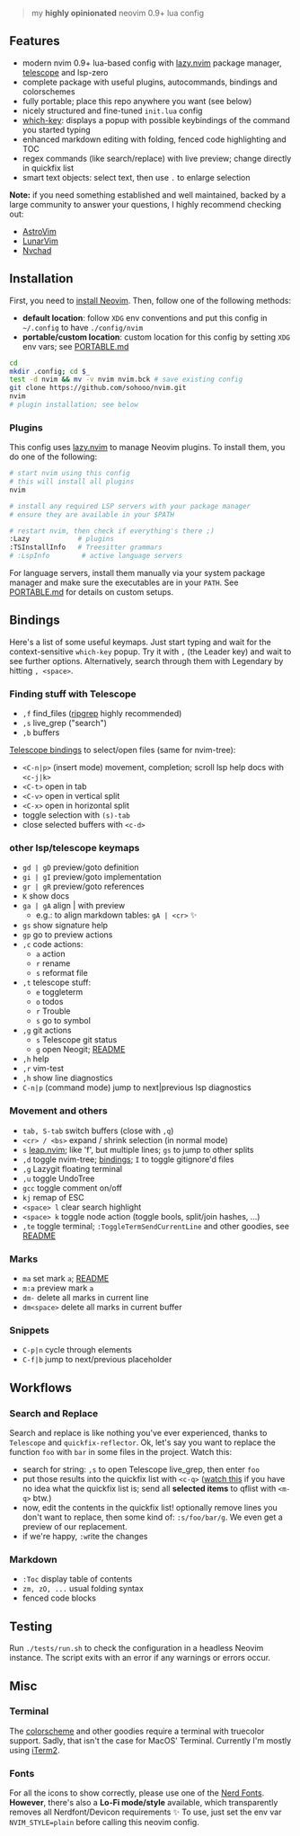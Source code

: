 > my __highly opinionated__ neovim 0.9+ lua config

## Features

- modern nvim 0.9+ lua-based config with [lazy.nvim](https://github.com/folke/lazy.nvim#-performance) package manager, [telescope](https://github.com/nvim-telescope/telescope.nvim) and lsp-zero
- complete package with useful plugins, autocommands, bindings and colorschemes
- fully portable; place this repo anywhere you want (see below)
- nicely structured and fine-tuned `init.lua` config
- [which-key](https://github.com/folke/which-key.nvim): displays a popup with possible keybindings of the command you started typing
- enhanced markdown editing with folding, fenced code highlighting and TOC
- regex commands (like search/replace) with live preview; change directly in quickfix list
- smart text objects: select text, then use `.` to enlarge selection

__Note:__ if you need something established and well maintained, backed by a large community to answer your questions, I highly recommend checking out:
- [AstroVim](https://astronvim.github.io)
- [LunarVim](https://github.com/ChristianChiarulli/LunarVim)
- [Nvchad](https://nvchad.github.io)


## Installation

First, you need to [install Neovim](https://github.com/neovim/neovim/wiki/Installing-Neovim). Then, follow one of the following methods:
- __default location__: follow `XDG` env conventions and put this config in `~/.config` to have `./config/nvim`
- __portable/custom location__: custom location for this config by setting `XDG` env vars; see [PORTABLE.md](PORTABLE.md)

```bash
cd
mkdir .config; cd $_
test -d nvim && mv -v nvim nvim.bck # save existing config
git clone https://github.com/sohooo/nvim.git
nvim
# plugin installation; see below
```

### Plugins

This config uses [lazy.nvim](https://github.com/folke/lazy.nvim#-performance) to manage Neovim plugins. To install them, you do one of the following:

```bash
# start nvim using this config
# this will install all plugins
nvim

# install any required LSP servers with your package manager
# ensure they are available in your $PATH

# restart nvim, then check if everything's there ;)
:Lazy            # plugins
:TSInstallInfo   # Treesitter grammars
# :LspInfo        # active language servers
```

For language servers, install them manually via your system package manager and make sure the executables are in your `PATH`. See [PORTABLE.md](PORTABLE.md) for details on custom setups.

## Bindings

Here's a list of some useful keymaps. Just start typing and wait for the context-sensitive `which-key` popup. Try it with `,` (the Leader key) and wait to see further options. Alternatively, search through them with Legendary by hitting `, <space>`.

### Finding stuff with Telescope

* `,f` find_files ([ripgrep](https://github.com/BurntSushi/ripgrep) highly recommended)
* `,s` live_grep ("search")
* `,b` buffers

[Telescope bindings](https://github.com/nvim-telescope/telescope.nvim#mappings) to select/open files (same for nvim-tree):

* `<C-n|p>` (insert mode) movement, completion; scroll lsp help docs with `<c-j|k>`
* `<C-t>`   open in tab
* `<C-v>`   open in vertical split
* `<C-x>`   open in horizontal split
* toggle selection with `(s)-tab`
* close selected buffers with `<c-d>`


### other lsp/telescope keymaps

* `gd | gD` preview/goto definition
* `gi | gI` preview/goto implementation
* `gr | gR` preview/goto references
* `K`    show docs
* `ga | gA`   align | with preview
  * e.g.: to align markdown tables: `gA | <cr>` :sparkles:
* `gs`   show signature help
* `gp`   go to preview actions
* `,c` code actions:
  * `a`  action
  * `r`  rename
  * `s`  reformat file
* `,t` telescope stuff:
  * `e`  toggleterm
  * `o`  todos
  * `r`  Trouble
  * `s`  go to symbol
* `,g` git actions
  * `s`  Telescope git status
  * `g`  open Neogit; [README](https://github.com/TimUntersberger/neogit)
* `,h` help
* `,r` vim-test
* `,h` show line diagnostics
* `C-n|p` (command mode) jump to next|previous lsp diagnostics


### Movement and others

* `tab, S-tab` switch buffers (close with `,q`)
* `<cr> / <bs>` expand / shrink selection (in normal mode)
* `s`       [leap.nvim](https://github.com/ggandor/leap.nvim);  like 'f', but multiple lines; `gs` to jump to other splits
* `,d`      toggle nvim-tree; [bindings](https://github.com/kyazdani42/nvim-tree.lua#keybindings); `I` to toggle gitignore'd files
* `,g`      Lazygit floating terminal
* `,u`      toggle UndoTree
* `gcc`     toggle comment on/off
* `kj`      remap of ESC
* `<space> l` clear search highlight
* `<space> k` toggle node action (toggle bools, split/join hashes, ...)
* `,te`     toggle terminal; `:ToggleTermSendCurrentLine` and other goodies, see [README](https://github.com/akinsho/toggleterm.nvim)


### Marks
* `ma`        set mark `a`; [README](https://github.com/chentau/marks.nvim)
* `m:a`       preview mark `a`
* `dm-`       delete all marks in current line
* `dm<space>` delete all marks in current buffer


### Snippets

* `C-p|n`  cycle through elements
* `C-f|b`  jump to next/previous placeholder


## Workflows

### Search and Replace

Search and replace is like nothing you've ever experienced, thanks to `Telescope` and `quickfix-reflector`. Ok, let's say you want to replace the function `foo` with `bar` in some files in the project. Watch this:

- search for string: `,s` to open Telescope live_grep, then enter `foo`
- put those results into the quickfix list with `<c-q>` ([watch this](https://www.youtube.com/watch?v=IoyW8XYGqjM) if you have no idea what the quickfix list is; send all __selected items__ to qflist with `<m-q>` btw.)
- now, edit the contents in the quickfix list! optionally remove lines you don't want to replace, then some kind of: `:s/foo/bar/g`. We even get a preview of our replacement.
- if we're happy, `:w`rite the changes


### Markdown

* `:Toc`  display table of contents
* `zm, zO, ...`  usual folding syntax
*  fenced code blocks


## Testing

Run `./tests/run.sh` to check the configuration in a headless Neovim instance. The
script exits with an error if any warnings or errors occur.

## Misc

### Terminal
The [colorscheme](https://github.com/folke/tokyonight.nvim) and other goodies require a terminal with truecolor support. Sadly, that isn't the case for MacOS' Terminal. Currently I'm mostly using [iTerm2](https://iterm2.com).

### Fonts
For all the icons to show correctly, please use one of the [Nerd Fonts](https://www.nerdfonts.com). __However__, there's also a __Lo-Fi mode/style__ available, which transparently removes all Nerdfont/Devicon requirements :sparkles: To use, just set the env var `NVIM_STYLE=plain` before calling this neovim config.

